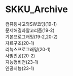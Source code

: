 # SKKU_Archive
컴퓨팅사고와SW코딩(19-1)  
문제해결과알고리즘(19-2)  
기본프로그래밍(19-2,20-2)  
자료구조(20-1)  
리눅스프로그래밍(20-1)  
사범인공(20-2)  
지능형비전(23-1)  
인공지능(23-1)  
